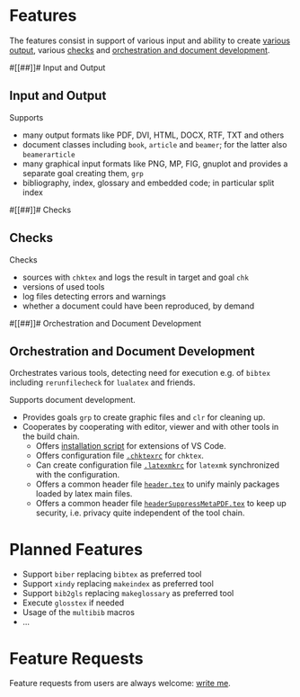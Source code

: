 <!-- markdownlint-disable no-trailing-spaces -->
<!-- markdownlint-disable no-inline-html -->

# Features

The features consist in support of various input and ability to create [various output](#input-and-output), 
various [checks](#checks) and [orchestration and document development](#orchestration-and-document-development). 

#[[##]]# Input and Output 

## Input and Output 


Supports 

- many output formats like PDF, DVI, HTML, DOCX, RTF, TXT and others 
- document classes including `book`, `article` and `beamer`; for the latter also `beamerarticle` 
- many graphical input formats like PNG, MP, FIG, gnuplot and provides a separate goal creating them, `grp` 
- bibliography, index, glossary and embedded code; in particular split index 

#[[##]]#  Checks 

## Checks 

Checks 

- sources with `chktex` and logs the result in target and goal `chk` 
- versions of used tools 
- log files detecting errors and warnings 
- whether a document could have been reproduced, by demand 

#[[##]]# Orchestration and Document Development 

## Orchestration and Document Development 

Orchestrates various tools, detecting need for execution 
e.g. of `bibtex` including `rerunfilecheck` for `lualatex` and friends. 

Supports document development. 

- Provides goals `grp` to create graphic files and `clr` for cleaning up. 
- Cooperates by cooperating with editor, viewer 
  and with other tools in the build chain. 
  - Offers [installation script](./fromTex/instVScode4tex.sh) 
    for extensions of VS Code. 
  - Offers configuration file [`.chktexrc`](./fromTex/.chktexrc) 
    for `chktex`. 
  - Can create configuration file [`.latexmkrc`](./fromTex/.latexmkrc) 
    for `latexmk` synchronized with the configuration. 
  - Offers a common header file [`header.tex`](./fromTex/header.tex) 
    to unify mainly packages loaded by latex main files. 
  - Offers a common header file [`headerSuppressMetaPDF.tex`](./fromTex/headerSuppressMetaPDF.tex) 
    to keep up security, i.e. privacy quite independent of the tool chain. 


# Planned Features

- Support `biber` replacing `bibtex` as preferred tool
- Support `xindy` replacing `makeindex` as preferred tool
- Support `bib2gls` replacing `makeglossary` as preferred tool
- Execute `glosstex` if needed
- Usage of the `multibib` macros
- ...

# Feature Requests 

Feature requests from users are always welcome: 
[write me](mailto:rei3ner@arcor.de). 
